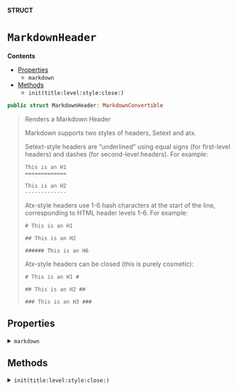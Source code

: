 **STRUCT**

# `MarkdownHeader`

**Contents**

- [Properties](#properties)
  - `markdown`
- [Methods](#methods)
  - `init(title:level:style:close:)`

```swift
public struct MarkdownHeader: MarkdownConvertible
```

> Renders a Markdown Header
>
> Markdown supports two styles of headers, Setext and atx.
>
> Setext-style headers are “underlined” using equal signs (for first-level headers)
> and dashes (for second-level headers). For example:
>
>     This is an H1
>     =============
>
>     This is an H2
>     -------------
>
> Atx-style headers use 1-6 hash characters at the start of the line, corresponding
> to HTML header levels 1-6. For example:
>
>     # This is an H1
>
>     ## This is an H2
>
>     ###### This is an H6
>
> Atx-style headers can be closed (this is purely cosmetic):
>
>     # This is an H1 #
>
>     ## This is an H2 ##
>
>     ### This is an H3 ###

## Properties

<details>
<summary>
  <code>markdown</code>
</summary>

```swift
public var markdown: String
```

> Generated Markdown output

</details>

## Methods

<details>
<summary>
  <code>init(title:level:style:close:)</code>
</summary>

```swift
public init(title: String, level: MarkdownHeaderLevel = .h1, style: MarkdownHeaderStyle = .atx,
                close: Bool = false)
```

> MarkdownHeader initializer.
>
> - Parameters:
>   - title: Title of the header element
>   - level: Header level (`h1`, `h2`... `h6`)
>   - style: Header style: `setex` (underlined) or `atx` ('#') (defaults to `atx`).
>            Setex format is only available for first-level (using equal signs) and
>            second-level headers (using dashes).
>   - close: Close `atx` style headers (defaults to `false`). When false, headers
>            only include the '#' prefix. When `true`, headers also include the
>            trailing '#' suffix:
>
>            ### Third-level Header ###
>
> - SeeAlso: MarkdownHeaderLevel, MarkdownHeaderStyle

#### Parameters

| Name | Description |
| ---- | ----------- |
| title | Title of the header element |
| level | Header level (`h1`, `h2`… `h6`) |
| style | Header style: `setex` (underlined) or `atx` (’#’) (defaults to `atx`). Setex format is only available for first-level (using equal signs) and second-level headers (using dashes). |
| close | Close `atx` style headers (defaults to `false`). When false, headers only include the ‘#’ prefix. When `true`, headers also include the trailing ‘#’ suffix: |

</details>
